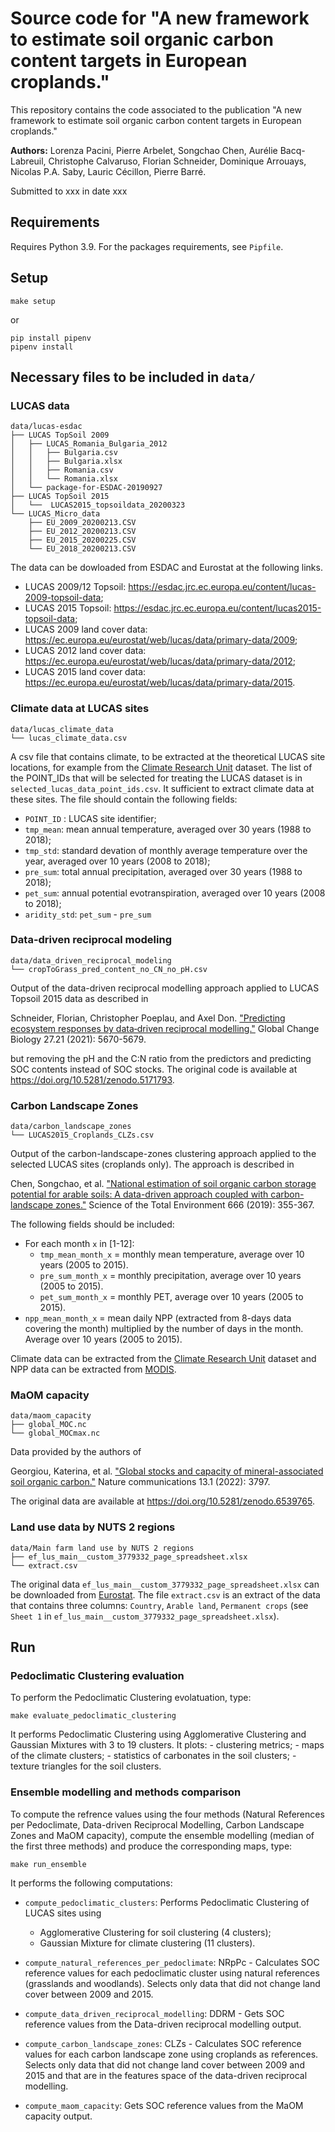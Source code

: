 # Source code for "A new framework to estimate soil organic carbon content targets in European croplands."

This repository contains the code associated to the publication "A new framework to estimate soil organic carbon content targets in European croplands."

**Authors:** Lorenza Pacini, Pierre Arbelet, Songchao Chen, Aurélie Bacq-Labreuil, Christophe Calvaruso, Florian Schneider, Dominique Arrouays, Nicolas P.A. Saby, Lauric Cécillon, Pierre Barré.

Submitted to xxx in date xxx

## Requirements

Requires Python 3.9. For the packages requirements, see `Pipfile`.

## Setup

```
make setup
```
or

```
pip install pipenv
pipenv install
````

## Necessary files to be included in `data/`

### LUCAS data

```
data/lucas-esdac
├── LUCAS TopSoil 2009
│   ├── LUCAS_Romania_Bulgaria_2012
│   │   ├── Bulgaria.csv
│   │   ├── Bulgaria.xlsx
│   │   ├── Romania.csv
│   │   └── Romania.xlsx
│   └── package-for-ESDAC-20190927
├── LUCAS TopSoil 2015
│   └──  LUCAS2015_topsoildata_20200323
└── LUCAS_Micro_data
    ├── EU_2009_20200213.CSV
    ├── EU_2012_20200213.CSV
    ├── EU_2015_20200225.CSV
    └── EU_2018_20200213.CSV
```

The data can be dowloaded from ESDAC and Eurostat at the following links.
 - LUCAS 2009/12 Topsoil: https://esdac.jrc.ec.europa.eu/content/lucas-2009-topsoil-data;
 - LUCAS 2015 Topsoil: https://esdac.jrc.ec.europa.eu/content/lucas2015-topsoil-data;
 - LUCAS 2009 land cover data: https://ec.europa.eu/eurostat/web/lucas/data/primary-data/2009;
 - LUCAS 2012 land cover data: https://ec.europa.eu/eurostat/web/lucas/data/primary-data/2012;
 - LUCAS 2015 land cover data: https://ec.europa.eu/eurostat/web/lucas/data/primary-data/2015.


 ### Climate data at LUCAS sites

```
data/lucas_climate_data
└── lucas_climate_data.csv
```

A csv file that contains climate, to be extracted at the theoretical LUCAS site locations, for example from the [Climate Research Unit](https://catalogue.ceda.ac.uk/uuid/89e1e34ec3554dc98594a5732622bce9) dataset. The list of the POINT_IDs that will be selected for treating the LUCAS dataset is in `selected_lucas_data_point_ids.csv`. It sufficient to extract climate data at these sites. The file should contain the following fields:

 - `POINT_ID` : LUCAS site identifier;
 - `tmp_mean`: mean annual temperature, averaged over 30 years (1988 to 2018);
 - `tmp_std`: standard devation of monthly average temperature over the year, averaged over 10 years (2008 to 2018);
 - `pre_sum`: total annual precipitation, averaged over 30 years (1988 to 2018);
 - `pet_sum`: annual potential evotranspiration, averaged over 10 years (2008 to 2018); 
 - `aridity_std`: `pet_sum` - `pre_sum`
 
### Data-driven reciprocal modeling

```
data/data_driven_reciprocal_modeling
└── cropToGrass_pred_content_no_CN_no_pH.csv
```

Output of the data-driven reciprocal modelling approach applied to LUCAS Topsoil 2015 data as described in 

Schneider, Florian, Christopher Poeplau, and Axel Don. ["Predicting ecosystem responses by data‐driven reciprocal modelling."](https://doi.org/10.1111/gcb.15817) Global Change Biology 27.21 (2021): 5670-5679.

but removing the pH and the C:N ratio from the predictors and predicting SOC contents instead of SOC stocks. The original code is available at https://doi.org/10.5281/zenodo.5171793.

### Carbon Landscape Zones

```
data/carbon_landscape_zones
└── LUCAS2015_Croplands_CLZs.csv
```

Output of the carbon-landscape-zones clustering approach applied to the selected LUCAS sites (croplands only). The approach is described in

Chen, Songchao, et al. ["National estimation of soil organic carbon storage potential for arable soils: A data-driven approach coupled with carbon-landscape zones."](https://doi.org/10.1016/j.scitotenv.2019.02.249) Science of the Total Environment 666 (2019): 355-367.

The following fields should be included:

 - For each month `x` in [1-12]:
    - `tmp_mean_month_x` = monthly mean temperature, average over 10 years (2005 to 2015).
    - `pre_sum_month_x` = monthly precipitation, average over 10 years (2005 to 2015).
    - `pet_sum_month_x` = monthly PET, average over 10 years (2005 to 2015).
 - `npp_mean_month_x` = mean daily NPP (extracted from 8-days data covering the month) multiplied by the number of days in the month. Average over 10 years (2005 to 2015).

 Climate data can be extracted from the [Climate Research Unit](https://catalogue.ceda.ac.uk/uuid/89e1e34ec3554dc98594a5732622bce9) dataset and NPP data can be extracted from [MODIS](https://developers.google.com/earth-engine/datasets/catalog/MODIS_006_MOD17A2H#description).


### MaOM capacity

```
data/maom_capacity
├── global_MOC.nc
└── global_MOCmax.nc
```

Data provided by the authors of

Georgiou, Katerina, et al. ["Global stocks and capacity of mineral-associated soil organic carbon."](https://doi.org/10.1038/s41467-022-31540-9) Nature communications 13.1 (2022): 3797.

The original data are available at https://doi.org/10.5281/zenodo.6539765.

### Land use data by NUTS 2 regions

```
data/Main farm land use by NUTS 2 regions
├── ef_lus_main__custom_3779332_page_spreadsheet.xlsx
└── extract.csv
```

The original data `ef_lus_main__custom_3779332_page_spreadsheet.xlsx` can be downloaded from [Eurostat](https://ec.europa.eu/eurostat/databrowser/view/EF_LUS_MAIN__custom_3779332/default/table?lang=en). The file `extract.csv` is an extract of the data that contains three columns: `Country`, `Arable land`, `Permanent crops` (see `Sheet 1` in `ef_lus_main__custom_3779332_page_spreadsheet.xlsx`).


## Run

### Pedoclimatic Clustering evaluation

To perform the Pedoclimatic Clustering evolatuation, type:
```
make evaluate_pedoclimatic_clustering
```
It performs Pedoclimatic Clustering using Agglomerative Clustering and Gaussian Mixtures with 3 to 19 clusters.
It plots:
    - clustering metrics;
    - maps of the climate clusters;
    - statistics of carbonates in the soil clusters;
    - texture triangles for the soil clusters.

### Ensemble modelling and methods comparison

To compute the refrence values using the four methods (Natural References per Pedoclimate, Data-driven Reciprocal Modelling, Carbon Landscape Zones and MaOM capacity), compute the ensemble modelling (median of the first three methods) and produce the corresponding maps, type:

```
make run_ensemble
```

It performs the following computations:

- `compute_pedoclimatic_clusters`: Performs Pedoclimatic Clustering of LUCAS sites using
    - Agglomerative Clustering for soil clustering (4 clusters);
    - Gaussian Mixture for climate clustering (11 clusters).

- `compute_natural_references_per_pedoclimate`: NRpPc - Calculates SOC reference values for each pedoclimatic cluster using natural references (grasslands and woodlands). Selects only data that did not change land cover between 2009 and 2015.

- `compute_data_driven_reciprocal_modelling`: DDRM - Gets SOC reference values from the Data-driven reciprocal modelling output.

- `compute_carbon_landscape_zones`: CLZs - Calculates SOC reference values for each carbon landscape zone using croplands as references. Selects only data that did not change land cover between 2009 and 2015 and that are in the features space of the data-driven reciprocal modelling.

- `compute_maom_capacity`: Gets SOC reference values from the MaOM capacity output.

